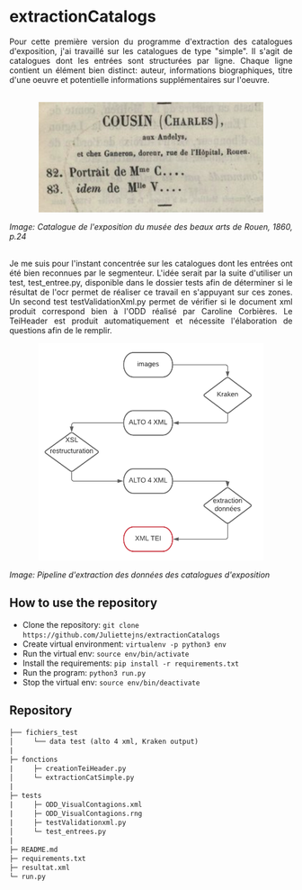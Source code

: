 # extractionCatalogs
<div align="justify">
Pour cette première version du programme d'extraction des catalogues d'exposition, j'ai travaillé sur les catalogues de type "simple". Il s'agit de catalogues dont les entrées sont structurées par ligne. Chaque ligne contient un élément bien distinct: auteur, informations biographiques, titre d'une oeuvre et potentielle informations supplémentaires sur l'oeuvre.
   <br/><br/>
<p align="center">
  <img src="./images/exemple_Entree_Simple.png" width=400/>
 </p>
 <i>Image: Catalogue de l'exposition du musée des beaux arts de Rouen, 1860, p.24</i>
 <br/><br/>
  
 Je me suis pour l'instant concentrée sur les catalogues dont les entrées ont été bien reconnues par le segmenteur. L'idée serait par la suite d'utiliser un test, test_entree.py, disponible dans le dossier tests afin de déterminer si le résultat de l'ocr permet de réaliser ce travail en s'appuyant sur ces zones. 
 Un second test testValidationXml.py permet de vérifier si le document xml produit correspond bien à l'ODD réalisé par Caroline Corbières.
 Le TeiHeader est produit automatiquement et nécessite l'élaboration de questions afin de le remplir.
   
   <p align="center">
      <img src= "./images/pipeline_catalogue_extraction.png" width=400/>
   </p>
   <i>Image: Pipeline d'extraction des données des catalogues d'exposition</i>
 </div>
 
## How to use the repository
  - Clone the repository: ```git clone https://github.com/Juliettejns/extractionCatalogs```
  - Create virtual environment: ```virtualenv -p python3 env```
  - Run the virtual env: ```source env/bin/activate```
  - Install the requirements: ```pip install -r requirements.txt```
  - Run the program: ```python3 run.py```
  - Stop the virtual env: ```source env/bin/deactivate```

## Repository
```
├── fichiers_test
│     └── data test (alto 4 xml, Kraken output)
|
├─ fonctions
|     ├─ creationTeiHeader.py
│     └─ extractionCatSimple.py
|
├─ tests
|     ├─ ODD_VisualContagions.xml
|     ├─ ODD_VisualContagions.rng
|     ├─ testValidationxml.py
│     └─ test_entrees.py
|
├─ README.md
├─ requirements.txt
├─ resultat.xml
└─ run.py
```

